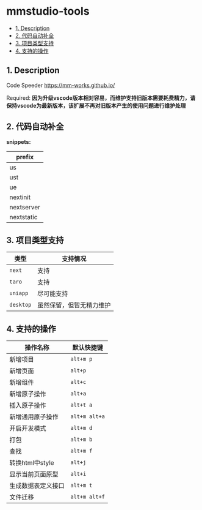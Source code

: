 # mmstudio-tools

<!-- TOC -->

- [1. Description](#1-description)
- [2. 代码自动补全](#2-代码自动补全)
- [3. 项目类型支持](#3-项目类型支持)
- [4. 支持的操作](#4-支持的操作)

<!-- /TOC -->

## 1. Description

Code Speeder <https://mm-works.github.io/>

Required: **因为升级vscode版本相对容易，而维护支持旧版本需要耗费精力，请保持vscode为最新版本，该扩展不再对旧版本产生的使用问题进行维护处理**

## 2. 代码自动补全

**snippets:**

| prefix |
| ------ |
| us |
| ust |
| ue |
| nextinit |
| nextserver |
| nextstatic |

## 3. 项目类型支持

|类型|支持情况|
|---|---|
|`next`|支持|
|`taro`|支持|
|`uniapp`|尽可能支持|
|`desktop`|虽然保留，但暂无精力维护|

## 4. 支持的操作

操作名称|默认快捷键
---|---
新增项目|`alt+m p`
新增页面|`alt+p`
新增组件|`alt+c`
新增原子操作|`alt+a`
插入原子操作|`alt+t a`
新增通用原子操作|`alt+m alt+a`
开启开发模式|`alt+m d`
打包|`alt+m b`
查找|`alt+m f`
转换html中style|`alt+j`
显示当前页面原型|`alt+i`
生成数据表定义接口|`alt+m t`
文件迁移|`alt+m alt+f`
